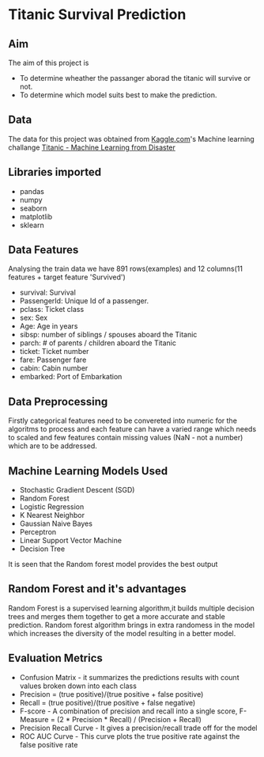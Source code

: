 # **Titanic Survival Prediction**

## **Aim**
The aim of this project is 
- To determine wheather the passanger aborad the titanic will survive or not.
- To determine which model suits best to make the prediction. 

## **Data**
The data for this project was obtained from [Kaggle.com](https://www.kaggle.com/)'s Machine learning challange [Titanic - Machine Learning from Disaster](https://www.kaggle.com/c/titanic)

## **Libraries imported**
- pandas
- numpy
- seaborn
- matplotlib
- sklearn

## **Data Features**
Analysing the train data we have 891 rows(examples) and  12 columns(11 features + target feature 'Survived')
- survival:    Survival 
- PassengerId: Unique Id of a passenger. 
- pclass:    Ticket class     
- sex:    Sex     
- Age:    Age in years     
- sibsp:    number   of siblings / spouses aboard the Titanic     
- parch:    # of parents / children aboard the Titanic     
- ticket:    Ticket number     
- fare:    Passenger fare     
- cabin:    Cabin number     
- embarked:    Port of Embarkation

## **Data Preprocessing**
Firstly categorical features need to be convereted into numeric for the algoritms to process and each feature can have a varied range which needs to scaled and few features contain missing values (NaN - not a number)  which are to be addressed.

## **Machine Learning Models Used**
- Stochastic Gradient Descent (SGD)
- Random Forest
- Logistic Regression
- K Nearest Neighbor
- Gaussian Naive Bayes
- Perceptron
- Linear Support Vector Machine
- Decision Tree

It is seen that the Random forest model provides the best output 

## **Random Forest and it's advantages**
Random Forest is a supervised learning algorithm,it builds multiple decision trees and merges them together to get a more accurate and stable prediction. Random forest algorithm brings in extra randomess in the model which increases the diversity of the model resulting in a better model.

## **Evaluation Metrics**
- Confusion Matrix - it summarizes the predictions results with count values broken down into each class
- Precision = (true positive)/(true positive + false positive)
- Recall = (true positive)/(true positive + false negative)
- F-score - A combination of precision and recall into a single score, F-Measure = (2 * Precision * Recall) / (Precision + Recall)
- Precision Recall Curve - It gives a precision/recall trade off for the model
- ROC AUC Curve - This curve plots the true positive rate against the false positive rate
 














